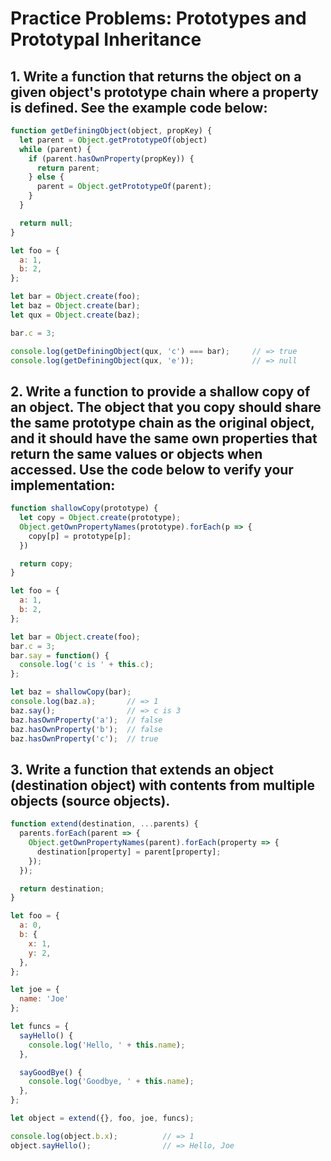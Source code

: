 # Practice Problems: Prototypes and Prototypal Inheritance

## 1. Write a function that returns the object on a given object's prototype chain where a property is defined. See the example code below:

```js
function getDefiningObject(object, propKey) {
  let parent = Object.getPrototypeOf(object)
  while (parent) {
    if (parent.hasOwnProperty(propKey)) {
      return parent;
    } else {
      parent = Object.getPrototypeOf(parent);
    }
  }

  return null;
}

let foo = {
  a: 1,
  b: 2,
};

let bar = Object.create(foo);
let baz = Object.create(bar);
let qux = Object.create(baz);

bar.c = 3;

console.log(getDefiningObject(qux, 'c') === bar);     // => true
console.log(getDefiningObject(qux, 'e'));             // => null
```

## 2. Write a function to provide a shallow copy of an object. The object that you copy should share the same prototype chain as the original object, and it should have the same own properties that return the same values or objects when accessed. Use the code below to verify your implementation:

```js
function shallowCopy(prototype) {
  let copy = Object.create(prototype);
  Object.getOwnPropertyNames(prototype).forEach(p => {
    copy[p] = prototype[p];
  })

  return copy;
}

let foo = {
  a: 1,
  b: 2,
};

let bar = Object.create(foo);
bar.c = 3;
bar.say = function() {
  console.log('c is ' + this.c);
};

let baz = shallowCopy(bar);
console.log(baz.a);       // => 1
baz.say();                // => c is 3
baz.hasOwnProperty('a');  // false
baz.hasOwnProperty('b');  // false
baz.hasOwnProperty('c');  // true
```

## 3. Write a function that extends an object (destination object) with contents from multiple objects (source objects).

```js
function extend(destination, ...parents) {
  parents.forEach(parent => {
    Object.getOwnPropertyNames(parent).forEach(property => {
      destination[property] = parent[property];
    });
  });

  return destination;
}

let foo = {
  a: 0,
  b: {
    x: 1,
    y: 2,
  },
};

let joe = {
  name: 'Joe'
};

let funcs = {
  sayHello() {
    console.log('Hello, ' + this.name);
  },

  sayGoodBye() {
    console.log('Goodbye, ' + this.name);
  },
};

let object = extend({}, foo, joe, funcs);

console.log(object.b.x);          // => 1
object.sayHello();                // => Hello, Joe
```
